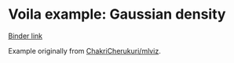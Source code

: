 
# Voila example: Gaussian density

[Binder link](https://mybinder.org/v2/gh/voila-gallery/voila-gallery-gaussian-density/master?urlpath=voila%2Frender%2Findex.ipynb)

Example originally from [ChakriCherukuri/mlviz](https://github.com/ChakriCherukuri/mlviz).

